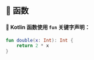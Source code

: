 ## 🧩 函数

#### 🔧 Kotlin 函数使用 `fun` 关键字声明：

```kotlin
fun double(x: Int): Int {
    return 2 * x
}
```
